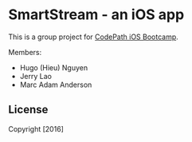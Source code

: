 # SmartStream - an iOS app

This is a group project for [CodePath iOS Bootcamp](http://courses.codepath.com/courses/intro_to_ios).

Members:
- Hugo (Hieu) Nguyen
- Jerry Lao
- Marc Adam Anderson

## License

Copyright [2016]
